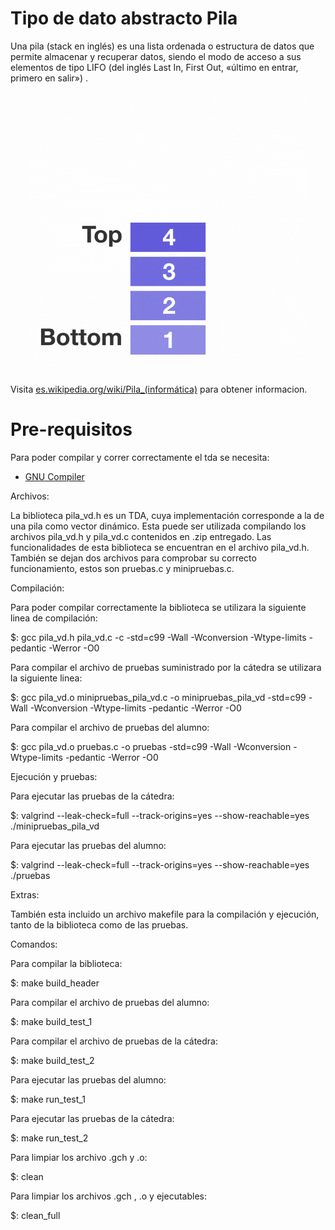 
# Tipo de dato abstracto Pila

Una pila (stack en inglés) es una lista ordenada o estructura de datos que permite almacenar y recuperar datos, siendo el modo de acceso a sus elementos de tipo LIFO (del inglés Last In, First Out, «último en entrar, primero en salir») .

<p align="center">
  <img width="450" src="https://github.com/P-Jonathan/sources/blob/master/img/stack.gif">
</p>

Visita [es.wikipedia.org/wiki/Pila_(informática)](https://es.wikipedia.org/wiki/Pila_(inform%C3%A1tica)) para obtener informacion.

# Pre-requisitos

Para poder compilar y correr correctamente el tda se necesita:

- [GNU Compiler](https://gcc.gnu.org/install/binaries.html)

Archivos:

La biblioteca pila_vd.h es un TDA, cuya implementación corresponde a la de una pila como vector dinámico. Esta puede ser utilizada compilando los archivos pila_vd.h y pila_vd.c contenidos en .zip entregado.
Las funcionalidades de esta biblioteca se encuentran en el archivo pila_vd.h. También se dejan dos archivos para comprobar su correcto funcionamiento, estos son pruebas.c y minipruebas.c.

Compilación:

Para poder compilar correctamente la biblioteca se utilizara la siguiente linea de compilación:

$: gcc pila_vd.h pila_vd.c -c -std=c99 -Wall -Wconversion -Wtype-limits -pedantic -Werror -O0

Para compilar el archivo de pruebas suministrado por la cátedra se utilizara la siguiente linea:

$: gcc pila_vd.o minipruebas_pila_vd.c -o minipruebas_pila_vd -std=c99 -Wall -Wconversion -Wtype-limits -pedantic -Werror -O0

Para compilar el archivo de pruebas del alumno:

$: gcc pila_vd.o pruebas.c -o pruebas -std=c99 -Wall -Wconversion -Wtype-limits -pedantic -Werror -O0

Ejecución y pruebas:

Para ejecutar las pruebas de la cátedra:

$: valgrind --leak-check=full --track-origins=yes --show-reachable=yes ./minipruebas_pila_vd

Para ejecutar las pruebas del alumno:

$: valgrind --leak-check=full --track-origins=yes --show-reachable=yes ./pruebas

Extras:

También esta incluido un archivo makefile para la compilación y ejecución, tanto de la biblioteca como de las pruebas.

Comandos:

Para compilar la biblioteca:

$: make build_header

Para compilar el archivo de pruebas del alumno:

$: make build_test_1

Para compilar el archivo de pruebas de la cátedra:

$: make build_test_2

Para ejecutar las pruebas del alumno:

$: make run_test_1

Para ejecutar las pruebas de la cátedra:

$: make run_test_2

Para limpiar los archivo .gch y .o:

$: clean

Para limpiar los archivos .gch , .o y ejecutables:

$: clean_full
